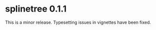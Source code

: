 splinetree 0.1.1
================

This is a minor release. Typesetting issues in vignettes have been fixed. 
